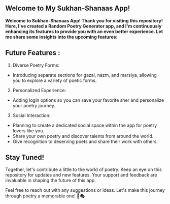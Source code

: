 ﻿## **Welcome to My Sukhan-Shanaas App!**
**Welcome to Sukhan-Shanaas App! Thank you for visiting this repository! Here, I've created a Random Poetry Generator app, and I'm continuously enhancing its features to provide you with an even better experience. Let me share some insights into the upcoming features:**

## Future Features :
1. Diverse Poetry Forms:
- Introducing separate sections for gazal, nazm, and marsiya, allowing you to explore a variety of poetic forms.
2. Personalized Experience:
* Adding login options so you can save your favorite sher and personalize your poetry journey.
3. Social Interaction:
- Planning to create a dedicated social space within the app for poetry lovers like you.
- Share your own poetry and discover talents from around the world.
- Give recognition to deserving poets and share their work with others.

## Stay Tuned!
Together, let's contribute a little to the world of poetry. Keep an eye on this repository for updates and new features. Your support and feedback are invaluable in shaping the future of this app.

Feel free to reach out with any suggestions or ideas. Let's make this journey through poetry a memorable one! 📝🎭
